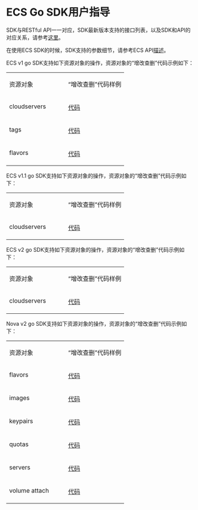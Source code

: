 # ECS Go SDK用户指导<a name="sdk_03_0013"></a>

SDK与RESTful API一一对应，SDK最新版本支持的接口列表，以及SDK和API的对应关系，请参考[这里](https://support.huaweicloud.com/devg-sdk/sdk_13_0001.html)。

在使用ECS SDK的时候，SDK支持的参数细节，请参考ECS API[描述](https://support.huaweicloud.com/api-ecs/zh-cn_topic_0020805967.html)。

ECS v1 go SDK支持如下资源对象的操作，资源对象的“增改查删”代码示例如下：

<a name="table15956312230"></a>
<table><tbody><tr id="row15196182122315"><td class="cellrowborder" valign="top" width="50%"><p id="p15196102122315"><a name="p15196102122315"></a><a name="p15196102122315"></a><span>资源对象</span></p>
</td>
<td class="cellrowborder" valign="top" width="50%"><p id="p1319617220238"><a name="p1319617220238"></a><a name="p1319617220238"></a><span>“增改查删”代码样例</span></p>
</td>
</tr>
<tr id="row1419717216239"><td class="cellrowborder" valign="top" width="50%"><p id="p0197029237"><a name="p0197029237"></a><a name="p0197029237"></a><span>cloudservers</span></p>
</td>
<td class="cellrowborder" valign="top" width="50%"><p id="p419713282319"><a name="p419713282319"></a><a name="p419713282319"></a><a href="https://github.com/huaweicloud/huaweicloud-sdk-go/blob/master/examples/ecs/v1/cloudservers.go" target="_blank" rel="noopener noreferrer">代码</a></p>
</td>
</tr>
<tr id="row959083118492"><td class="cellrowborder" valign="top" width="50%"><p id="p1878673810491"><a name="p1878673810491"></a><a name="p1878673810491"></a><span>tags</span></p>
</td>
<td class="cellrowborder" valign="top" width="50%"><p id="p207861938164915"><a name="p207861938164915"></a><a name="p207861938164915"></a><a href="https://github.com/huaweicloud/huaweicloud-sdk-go/blob/master/examples/ecs/v1/cloudservers.go" target="_blank" rel="noopener noreferrer">代码</a></p>
</td>
</tr>
<tr id="row768714245165"><td class="cellrowborder" valign="top" width="50%"><p id="p167811328201617"><a name="p167811328201617"></a><a name="p167811328201617"></a><span>flavors</span></p>
</td>
<td class="cellrowborder" valign="top" width="50%"><p id="p19781628151616"><a name="p19781628151616"></a><a name="p19781628151616"></a><a href="https://github.com/huaweicloud/huaweicloud-sdk-go/tree/master/examples/ecs/v1/flavor.go" target="_blank" rel="noopener noreferrer">代码</a></p>
</td>
</tr>
</tbody>
</table>

ECS v1.1 go SDK支持如下资源对象的操作，资源对象的“增改查删”代码示例如下：

<a name="table397971102312"></a>
<table><tbody><tr id="row1719782152312"><td class="cellrowborder" valign="top" width="50%"><p id="p15197225232"><a name="p15197225232"></a><a name="p15197225232"></a><span>资源对象</span></p>
</td>
<td class="cellrowborder" valign="top" width="50%"><p id="p19197122142318"><a name="p19197122142318"></a><a name="p19197122142318"></a><span>“增改查删”代码样例</span></p>
</td>
</tr>
<tr id="row0197112152319"><td class="cellrowborder" valign="top" width="50%"><p id="p81979242319"><a name="p81979242319"></a><a name="p81979242319"></a><span>cloudservers</span></p>
</td>
<td class="cellrowborder" valign="top" width="50%"><p id="p3197162172319"><a name="p3197162172319"></a><a name="p3197162172319"></a><a href="https://github.com/huaweicloud/huaweicloud-sdk-go/blob/master/examples/ecs/v1_1/cloudservers.go" target="_blank" rel="noopener noreferrer">代码</a></p>
</td>
</tr>
</tbody>
</table>

ECS v2 go SDK支持如下资源对象的操作，资源对象的“增改查删”代码示例如下：

<a name="table8985413233"></a>
<table><tbody><tr id="row121996210232"><td class="cellrowborder" valign="top" width="50%"><p id="p9200525230"><a name="p9200525230"></a><a name="p9200525230"></a><span>资源对象</span></p>
</td>
<td class="cellrowborder" valign="top" width="50%"><p id="p4200162202312"><a name="p4200162202312"></a><a name="p4200162202312"></a><span>“增改查删”代码样例</span></p>
</td>
</tr>
<tr id="row1920032172310"><td class="cellrowborder" valign="top" width="50%"><p id="p2020082142316"><a name="p2020082142316"></a><a name="p2020082142316"></a><span>cloudservers</span></p>
</td>
<td class="cellrowborder" valign="top" width="50%"><p id="p22002212234"><a name="p22002212234"></a><a name="p22002212234"></a><a href="https://github.com/huaweicloud/huaweicloud-sdk-go/blob/master/examples/ecs/v2/cloudservers.go" target="_blank" rel="noopener noreferrer">代码</a></p>
</td>
</tr>
</tbody>
</table>

Nova v2 go SDK支持如下资源对象的操作，资源对象的“增改查删”代码示例如下：

<a name="table1099017122312"></a>
<table><tbody><tr id="row162001628237"><td class="cellrowborder" valign="top" width="50%"><p id="p102001216232"><a name="p102001216232"></a><a name="p102001216232"></a><span>资源对象</span></p>
</td>
<td class="cellrowborder" valign="top" width="50%"><p id="p1920013232312"><a name="p1920013232312"></a><a name="p1920013232312"></a><span>“增改查删”代码样例</span></p>
</td>
</tr>
<tr id="row192009222319"><td class="cellrowborder" valign="top" width="50%"><p id="p1200172112318"><a name="p1200172112318"></a><a name="p1200172112318"></a><span>flavors</span></p>
</td>
<td class="cellrowborder" valign="top" width="50%"><p id="p920017217238"><a name="p920017217238"></a><a name="p920017217238"></a><a href="https://github.com/huaweicloud/huaweicloud-sdk-go/blob/master/examples/compute/v2/flavors.go" target="_blank" rel="noopener noreferrer">代码</a></p>
</td>
</tr>
<tr id="row920012232310"><td class="cellrowborder" valign="top" width="50%"><p id="p820022112314"><a name="p820022112314"></a><a name="p820022112314"></a><span>images</span></p>
</td>
<td class="cellrowborder" valign="top" width="50%"><p id="p820013218235"><a name="p820013218235"></a><a name="p820013218235"></a><a href="https://github.com/huaweicloud/huaweicloud-sdk-go/blob/master/examples/compute/v2/images.go" target="_blank" rel="noopener noreferrer">代码</a></p>
</td>
</tr>
<tr id="row1320032112318"><td class="cellrowborder" valign="top" width="50%"><p id="p11200192122313"><a name="p11200192122313"></a><a name="p11200192122313"></a><span>keypairs</span></p>
</td>
<td class="cellrowborder" valign="top" width="50%"><p id="p10200132172316"><a name="p10200132172316"></a><a name="p10200132172316"></a><a href="https://github.com/huaweicloud/huaweicloud-sdk-go/blob/master/examples/compute/v2/keypairs.go" target="_blank" rel="noopener noreferrer">代码</a></p>
</td>
</tr>
<tr id="row8200162192310"><td class="cellrowborder" valign="top" width="50%"><p id="p112006210232"><a name="p112006210232"></a><a name="p112006210232"></a><span>quotas</span></p>
</td>
<td class="cellrowborder" valign="top" width="50%"><p id="p5200629238"><a name="p5200629238"></a><a name="p5200629238"></a><a href="https://github.com/huaweicloud/huaweicloud-sdk-go/blob/master/examples/compute/v2/quotas.go" target="_blank" rel="noopener noreferrer">代码</a></p>
</td>
</tr>
<tr id="row1220012232311"><td class="cellrowborder" valign="top" width="50%"><p id="p1020162132312"><a name="p1020162132312"></a><a name="p1020162132312"></a><span>servers</span></p>
</td>
<td class="cellrowborder" valign="top" width="50%"><p id="p112011282313"><a name="p112011282313"></a><a name="p112011282313"></a><a href="https://github.com/huaweicloud/huaweicloud-sdk-go/blob/master/examples/compute/v2/servers.go" target="_blank" rel="noopener noreferrer">代码</a></p>
</td>
</tr>
<tr id="row32019214234"><td class="cellrowborder" valign="top" width="50%"><p id="p6201725231"><a name="p6201725231"></a><a name="p6201725231"></a><span>volume attach</span></p>
</td>
<td class="cellrowborder" valign="top" width="50%"><p id="p132018212239"><a name="p132018212239"></a><a name="p132018212239"></a><a href="https://github.com/huaweicloud/huaweicloud-sdk-go/blob/master/examples/compute/v2/volumeattach.go" target="_blank" rel="noopener noreferrer">代码</a></p>
</td>
</tr>
</tbody>
</table>

